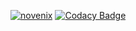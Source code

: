[![novenix](https://circleci.com/gh/2021-1-PROYCVDS-BIGWORKERS/ProyectoSolidaridad/tree/master.svg?style=svg)](https://circleci.com/gh/2021-1-PROYCVDS-BIGWORKERS/ProyectoSolidaridad/tree/master)
[![Codacy Badge](https://app.codacy.com/project/badge/Grade/de982a7ac3bf42d8a96239b0f318da50)](https://www.codacy.com/gh/2021-1-PROYCVDS-BIGWORKERS/ProyectoSolidaridad/dashboard?utm_source=github.com&amp;utm_medium=referral&amp;utm_content=2021-1-PROYCVDS-BIGWORKERS/ProyectoSolidaridad&amp;utm_campaign=Badge_Grade)
